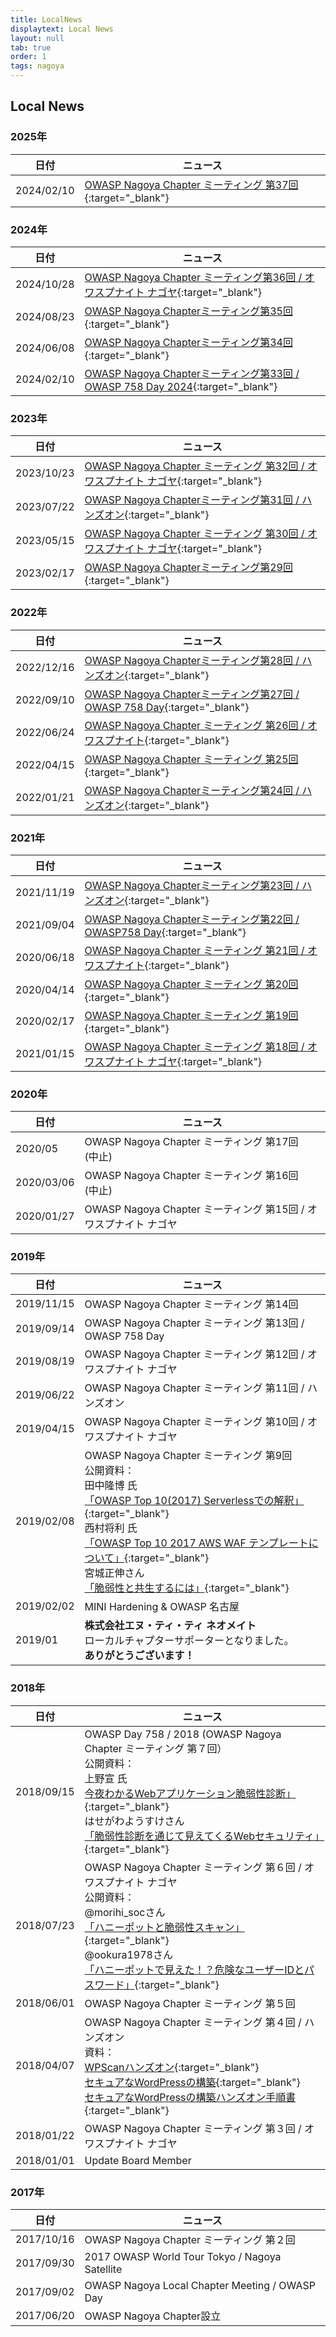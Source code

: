 ```yaml
---
title: LocalNews
displaytext: Local News
layout: null
tab: true
order: 1
tags: nagoya
---
```


## Local News

### 2025年

| 日付 | ニュース |
| --- | --- |
| 2024/02/10 | [OWASP Nagoya Chapter ミーティング 第37回](https://owaspnagoya.connpass.com/event/341317/){:target="_blank"} |

### 2024年

| 日付 | ニュース |
| --- | --- |
| 2024/10/28 | [OWASP Nagoya Chapter ミーティング第36回 / オワスプナイト ナゴヤ](https://owaspnagoya.connpass.com/event/328682/){:target="_blank"} |
| 2024/08/23 | [OWASP Nagoya Chapterミーティング第35回](https://owaspnagoya.connpass.com/event/325008/){:target="_blank"} |
| 2024/06/08 | [OWASP Nagoya Chapterミーティング第34回](https://owaspnagoya.connpass.com/event/311287/){:target="_blank"} |
| 2024/02/10 | [OWASP Nagoya Chapterミーティング第33回 / OWASP 758 Day 2024](https://owaspnagoya.connpass.com/event/305686/){:target="_blank"} |


### 2023年

| 日付 | ニュース |
| --- | --- |
| 2023/10/23 | [OWASP Nagoya Chapter ミーティング 第32回 / オワスプナイト ナゴヤ](https://owaspnagoya.connpass.com/event/297753/){:target="_blank"} |
| 2023/07/22 | [OWASP Nagoya Chapterミーティング第31回 / ハンズオン](https://owaspnagoya.connpass.com/event/288684/){:target="_blank"} |
| 2023/05/15 | [OWASP Nagoya Chapter ミーティング 第30回 / オワスプナイト ナゴヤ](https://owaspnagoya.connpass.com/event/280624/){:target="_blank"} |
| 2023/02/17 | [OWASP Nagoya Chapterミーティング第29回](https://owaspnagoya.connpass.com/event/273342/){:target="_blank"} |

### 2022年

| 日付 | ニュース |
| --- | --- |
| 2022/12/16 | [OWASP Nagoya Chapterミーティング第28回 / ハンズオン](https://owaspnagoya.connpass.com/event/265385/){:target="_blank"} |
| 2022/09/10 | [OWASP Nagoya Chapterミーティング第27回 / OWASP 758 Day](https://owaspnagoya.connpass.com/event/255221/){:target="_blank"} |
| 2022/06/24 | [OWASP Nagoya Chapter ミーティング 第26回 / オワスプナイト](https://owaspnagoya.connpass.com/event/249124/){:target="_blank"} |
| 2022/04/15 | [OWASP Nagoya Chapter ミーティング 第25回](https://owaspnagoya.connpass.com/event/236346/){:target="_blank"} |
| 2022/01/21 | [OWASP Nagoya Chapterミーティング第24回 / ハンズオン](https://owaspnagoya.connpass.com/event/231890/){:target="_blank"} |


### 2021年

| 日付 | ニュース |
| --- | --- |
| 2021/11/19 | [OWASP Nagoya Chapterミーティング第23回 / ハンズオン](https://owaspnagoya.connpass.com/event/226059/){:target="_blank"} |
| 2021/09/04 | [OWASP Nagoya Chapterミーティング第22回 / OWASP758 Day](https://owaspnagoya.connpass.com/event/220187/){:target="_blank"} |
| 2020/06/18 | [OWASP Nagoya Chapter ミーティング 第21回 / オワスプナイト](https://owaspnagoya.connpass.com/event/212386/){:target="_blank"} |
| 2020/04/14 | [OWASP Nagoya Chapter ミーティング 第20回](https://owaspnagoya.connpass.com/event/207131/){:target="_blank"} |
| 2020/02/17 | [OWASP Nagoya Chapter ミーティング 第19回](https://owaspnagoya.connpass.com/event/204410/){:target="_blank"}|
| 2021/01/15 | [OWASP Nagoya Chapter ミーティング 第18回 / オワスプナイト ナゴヤ](https://owaspnagoya.connpass.com/event/198357/){:target="_blank"}|

### 2020年

| 日付 | ニュース |
| --- | --- |
| 2020/05 | OWASP Nagoya Chapter ミーティング 第17回　(中止) |
| 2020/03/06 | OWASP Nagoya Chapter ミーティング 第16回　(中止) |
| 2020/01/27 | OWASP Nagoya Chapter ミーティング 第15回 / オワスプナイト ナゴヤ |

### 2019年

| 日付 | ニュース |
| --- | --- |
| 2019/11/15 | OWASP Nagoya Chapter ミーティング 第14回 |
| 2019/09/14 | OWASP Nagoya Chapter ミーティング 第13回 / OWASP 758 Day |
| 2019/08/19 | OWASP Nagoya Chapter ミーティング 第12回 / オワスプナイト ナゴヤ |
| 2019/06/22 | OWASP Nagoya Chapter ミーティング 第11回 / ハンズオン |
| 2019/04/15 | OWASP Nagoya Chapter ミーティング 第10回 / オワスプナイト ナゴヤ |
| 2019/02/08 | OWASP Nagoya Chapter ミーティング 第9回 <br> 公開資料： <br> 田中隆博 氏 <br>[「OWASP Top 10(2017) Serverlessでの解釈」](https://www.slideshare.net/TakahiroTanaka/owasp-top-10-serverless){:target="_blank"} <br> 西村将利 氏 <br>[「OWASP Top 10 2017 AWS WAF テンプレートについて」](https://www.slideshare.net/owaspnagoya/owasp-top10-2017-aws-waf-20190208){:target="_blank"} <br> 宮城正伸さん <br> [「脆弱性と共生するには」](https://www.slideshare.net/owaspnagoya/20190208vulnstudy){:target="_blank"}|
| 2019/02/02 | MINI Hardening & OWASP 名古屋 |
| 2019/01 | **株式会社エヌ・ティ・ティ ネオメイト** <br> ローカルチャプターサポーターとなりました。 <br> **ありがとうございます！** |

### 2018年

| 日付 | ニュース |
| --- | --- |
| 2018/09/15 | OWASP Day 758 / 2018 (OWASP Nagoya Chapter ミーティング 第７回）<br>公開資料： <br> 上野宣 氏 <br> [今夜わかるWebアプリケーション脆弱性診断」](https://www.slideshare.net/uenosen/web-owasp-day-758-2018-114646917){:target="_blank"} <br> はせがわようすけさん <br> [「脆弱性診断を通じて見えてくるWebセキュリティ」](https://speakerdeck.com/hasegawayosuke/cui-ruo-xing-zhen-duan-wotong-zitejian-etekuruwebsekiyuritei){:target="_blank"} |
| 2018/07/23 | OWASP Nagoya Chapter ミーティング 第６回 / オワスプナイト ナゴヤ <br> 公開資料： <br> @morihi_socさん<br>[「ハニーポットと脆弱性スキャン」](https://speakerdeck.com/morihi_soc/hanipotutotocui-ruo-xing-sukiyan){:target="_blank"} <br> @ookura1978さん <br> [「ハニーポットで見えた！？危険なユーザーIDとパスワード」](https://speakerdeck.com/okura/owasupunaitonagoya-number-2-ltzi-liao){:target="_blank"} |
| 2018/06/01 | OWASP Nagoya Chapter ミーティング 第５回 |
| 2018/04/07 | OWASP Nagoya Chapter ミーティング 第４回 / ハンズオン <br> 資料：<br>[WPScanハンズオン](https://www.slideshare.net/owaspnagoya/wpscanwordpress){:target="_blank"} <br> [セキュアなWordPressの構築](https://www.slideshare.net/owaspnagoya/owasp-wordpress-wordpress){:target="_blank"} <br> [セキュアなWordPressの構築ハンズオン手順書](https://www.slideshare.net/owaspnagoya/owasp-wordpress-wordpress-95391444){:target="_blank"}|
| 2018/01/22 | OWASP Nagoya Chapter ミーティング 第３回 / オワスプナイト ナゴヤ |
| 2018/01/01 | Update Board Member |

### 2017年

| 日付 | ニュース |
| --- | --- |
| 2017/10/16 | OWASP Nagoya Chapter ミーティング 第２回 |
| 2017/09/30 | 2017 OWASP World Tour Tokyo / Nagoya Satellite |
| 2017/09/02 | OWASP Nagoya Local Chapter Meeting / OWASP Day |
| 2017/06/20 | OWASP Nagoya Chapter設立 |